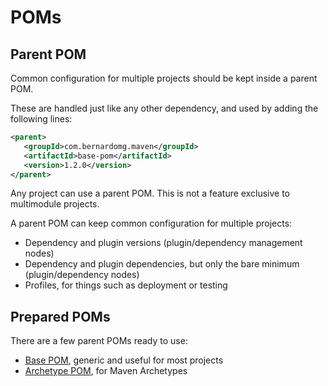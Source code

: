 # POMs

## Parent POM

Common configuration for multiple projects should be kept inside a parent POM.

These are handled just like any other dependency, and used by adding the following lines:

```xml
<parent>
   <groupId>com.bernardomg.maven</groupId>
   <artifactId>base-pom</artifactId>
   <version>1.2.0</version>
</parent>
```

Any project can use a parent POM. This is not a feature exclusive to multimodule projects.

A parent POM can keep common configuration for multiple projects:

* Dependency and plugin versions \(plugin/dependency management nodes\)
* Dependency and plugin dependencies, but only the bare minimum \(plugin/dependency nodes\)
* Profiles, for things such as deployment or testing

## Prepared POMs

There are a few parent POMs ready to use:

* [Base POM](https://github.com/Bernardo-MG/base-pom), generic and useful for most projects
* [Archetype POM](https://github.com/Bernardo-MG/archetype-pom), for Maven Archetypes



